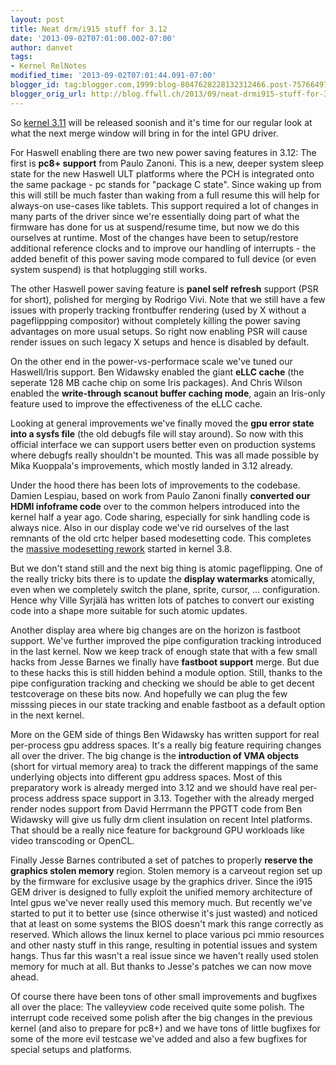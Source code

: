 ```yaml
---
layout: post
title: Neat drm/i915 stuff for 3.12
date: '2013-09-02T07:01:00.002-07:00'
author: danvet
tags:
- Kernel RelNotes
modified_time: '2013-09-02T07:01:44.091-07:00'
blogger_id: tag:blogger.com,1999:blog-8047628228132312466.post-7576649732790701078
blogger_orig_url: http://blog.ffwll.ch/2013/09/neat-drmi915-stuff-for-312.html
---
```


So [kernel 3.11](http://blog.ffwll.ch/2013/06/neat-drmi915-stuff-for-311.html) will be released soonish and it's time for our regular look at what the next merge window will bring in for the intel GPU driver.

<!--more-->

For Haswell enabling there are two new power saving features in 3.12: The first is <b>pc8+ support</b> from Paulo Zanoni. This is a new, deeper system sleep state for the new Haswell ULT platforms where the PCH is integrated onto the same package - pc stands for "package C state". Since waking up from this will still be much faster than waking from a full resume this will help for always-on use-cases like tablets. This support required a lot of changes in many parts of the driver since we're essentially doing part of what the firmware has done for us at suspend/resume time, but now we do this ourselves at runtime. Most of the changes have been to setup/restore additional reference clocks and to improve our handling of interrupts - the added benefit of this power saving mode compared to full device (or even system suspend) is that hotplugging still works.



The other Haswell power saving feature is <b>panel self refresh</b> support (PSR for short), polished for merging by Rodrigo Vivi. Note that we still have a few issues with properly tracking frontbuffer rendering (used by X without a pageflippping compositor) without completely killing the power saving advantages on more usual setups. So right now enabling PSR will cause render issues on such legacy X setups and hence is disabled by default.



On the other end in the power-vs-performace scale we've tuned our Haswell/Iris support. Ben Widawsky enabled the giant <b>eLLC cache</b> (the seperate 128 MB cache chip on some Iris packages). And Chris Wilson enabled the <b>write-through scanout buffer caching mode</b>, again an Iris-only feature used to improve the effectiveness of the eLLC cache.



Looking at general improvements we've finally moved the <b>gpu error state into a sysfs file</b> (the old debugfs file will stay around). So now with this official interface we can support users better even on production systems where debugfs really shouldn't be mounted. This was all made possible by Mika Kuoppala's improvements, which mostly landed in 3.12 already.



Under the hood there has been lots of improvements to the codebase. Damien Lespiau, based on work from Paulo Zanoni finally <b>converted our HDMI infoframe code</b> over to the common helpers introduced into the kernel half a year ago. Code sharing, especially for sink handling code is always nice. Also in our display code we've rid ourselves of the last remnants of the old crtc helper based modesetting code. This completes the [massive modesetting rework](http://blog.ffwll.ch/2012/08/new-modeset-code.html) started in kernel 3.8.



But we don't stand still and the next big thing is atomic pageflipping. One of the really tricky bits there is to update the <b>display watermarks</b> atomically, even when we completely switch the plane, sprite, cursor, ... configuration. Hence why Ville Syrjälä has written lots of patches to convert our existing code into a shape more suitable for such atomic updates.



Another display area where big changes are on the horizon is fastboot support. We've further improved the pipe configuration tracking introduced in the last kernel. Now we keep track of enough state that with a few small hacks from Jesse Barnes we finally have <b>fastboot support</b> merge. But due to these hacks this is still hidden behind a module option. Still, thanks to the pipe configuration tracking and checking we should be able to get decent testcoverage on these bits now. And hopefully we can plug the few misssing pieces in our state tracking and enable fastboot as a default option in the next kernel. 



More on the GEM side of things Ben Widawsky has written support for real per-process gpu address spaces. It's a really big feature requiring changes all over the driver. The big change is the <b>introduction of VMA objects</b> (short for virtual memory area) to track the different mappings of the same underlying objects into different gpu address spaces. Most of this preparatory work is already merged into 3.12 and we should have real per-process address space support in 3.13. Together with the already merged render nodes support from David Herrmann the PPGTT code from Ben Widawsky will give us fully drm client insulation on recent Intel platforms. That should be a really nice feature for background GPU workloads like video transcoding or OpenCL.



Finally Jesse Barnes contributed a set of patches to properly <b>reserve the graphics stolen memory</b> region. Stolen memory is a carveout region set up by the firmware for exclusive usage by the graphics driver. Since the i915 GEM driver is designed to fully exploit the unified memory architecture of Intel gpus we've never really used this memory much. But recently we've started to put it to better use (since otherwise it's just wasted) and noticed that at least on some systems the BIOS doesn't mark this range correctly as reserved. Which allows the linux kernel to place various pci mmio resources and other nasty stuff in this range, resulting in potential issues and system hangs. Thus far this wasn't a real issue since we haven't really used stolen memory for much at all. But thanks to Jesse's patches we can now move ahead.



Of course there have been tons of other small improvements and bugfixes all over the place: The valleyview code received quite some polish. The interrupt code received some polish after the big changes in the previous kernel (and also to prepare for pc8+) and we have tons of little bugfixes for some of the more evil testcase we've added and also a few bugfixes for special setups and platforms. 